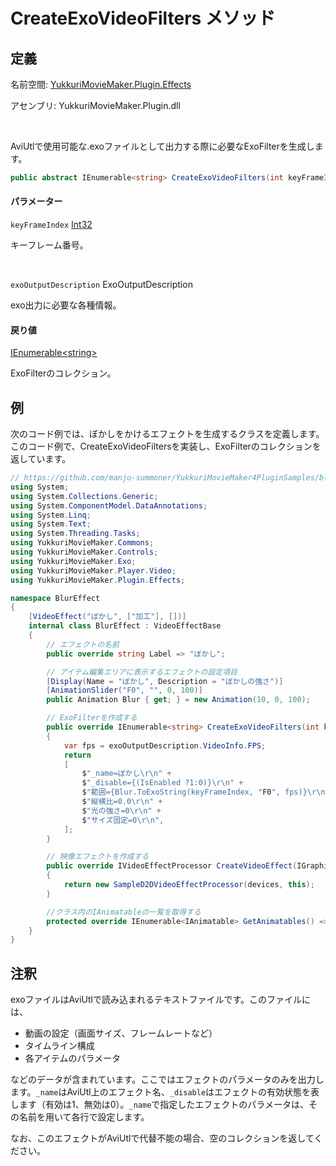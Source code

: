 # CreateExoVideoFilters メソッド

## 定義

名前空間: [YukkuriMovieMaker.Plugin.Effects](../../..)

アセンブリ: YukkuriMovieMaker.Plugin.dll

<br/>

AviUtlで使用可能な.exoファイルとして出力する際に必要なExoFilterを生成します。

```csharp
public abstract IEnumerable<string> CreateExoVideoFilters(int keyFrameIndex, ExoOutputDescription exoOutputDescription);
```

#### パラメーター

`keyFrameIndex` [Int32](https://learn.microsoft.com/ja-jp/dotnet/api/system.int32)

キーフレーム番号。

<br/>

`exoOutputDescription` ExoOutputDescription

exo出力に必要な各種情報。

#### 戻り値

[IEnumerable<string\>](https://learn.microsoft.com/ja-jp/dotnet/api/system.collections.generic.ienumerable-1)

ExoFilterのコレクション。

## 例

次のコード例では、ぼかしをかけるエフェクトを生成するクラスを定義します。このコード例で、CreateExoVideoFiltersを実装し、ExoFilterのコレクションを返しています。

```csharp
// https://github.com/manju-summoner/YukkuriMovieMaker4PluginSamples/blob/master/YMM4SamplePlugin/VideoEffect/SampleD2DVideoEffect/SampleD2DVideoEffect.cs より一部変更して引用
using System;
using System.Collections.Generic;
using System.ComponentModel.DataAnnotations;
using System.Linq;
using System.Text;
using System.Threading.Tasks;
using YukkuriMovieMaker.Commons;
using YukkuriMovieMaker.Controls;
using YukkuriMovieMaker.Exo;
using YukkuriMovieMaker.Player.Video;
using YukkuriMovieMaker.Plugin.Effects;

namespace BlurEffect
{
    [VideoEffect("ぼかし", ["加工"], [])]
    internal class BlurEffect : VideoEffectBase
    {
        // エフェクトの名前
        public override string Label => "ぼかし";

        // アイテム編集エリアに表示するエフェクトの設定項目
        [Display(Name = "ぼかし", Description = "ぼかしの強さ")]
        [AnimationSlider("F0", "", 0, 100)]
        public Animation Blur { get; } = new Animation(10, 0, 100);

        // ExoFilterを作成する
        public override IEnumerable<string> CreateExoVideoFilters(int keyFrameIndex, ExoOutputDescription exoOutputDescription)
        {
            var fps = exoOutputDescription.VideoInfo.FPS;
            return
            [
                $"_name=ぼかし\r\n" +
                $"_disable={(IsEnabled ?1:0)}\r\n" +
                $"範囲={Blur.ToExoString(keyFrameIndex, "F0", fps)}\r\n" +
                $"縦横比=0.0\r\n" +
                $"光の強さ=0\r\n" +
                $"サイズ固定=0\r\n",
            ];
        }

        // 映像エフェクトを作成する
        public override IVideoEffectProcessor CreateVideoEffect(IGraphicsDevicesAndContext devices)
        {
            return new SampleD2DVideoEffectProcessor(devices, this);
        }

        //クラス内のIAnimatableの一覧を取得する
        protected override IEnumerable<IAnimatable> GetAnimatables() => [Blur];
    }
}
```

## 注釈

exoファイルはAviUtlで読み込まれるテキストファイルです。このファイルには、

- 動画の設定（画面サイズ、フレームレートなど）
- タイムライン構成
- 各アイテムのパラメータ

などのデータが含まれています。ここではエフェクトのパラメータのみを出力します。`_name`はAviUtl上のエフェクト名、`_disable`はエフェクトの有効状態を表します（有効は1、無効は0）。`_name`で指定したエフェクトのパラメータは、その名前を用いて各行で設定します。

なお、このエフェクトがAviUtlで代替不能の場合、空のコレクションを返してください。